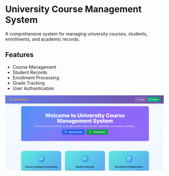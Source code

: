 # University Course Management System

A comprehensive system for managing university courses, students, enrollments, and academic records.

## Features

- Course Management
- Student Records
- Enrollment Processing
- Grade Tracking
- User Authentication

![alt text](image.png)